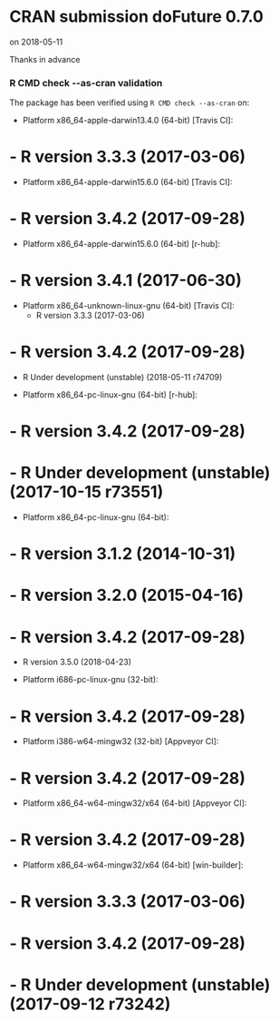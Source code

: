# CRAN submission doFuture 0.7.0

on 2018-05-11

Thanks in advance


### R CMD check --as-cran validation

The package has been verified using `R CMD check --as-cran` on:

* Platform x86_64-apple-darwin13.4.0 (64-bit) [Travis CI]:
#  - R version 3.3.3 (2017-03-06)

* Platform x86_64-apple-darwin15.6.0 (64-bit) [Travis CI]:
#  - R version 3.4.2 (2017-09-28)

* Platform x86_64-apple-darwin15.6.0 (64-bit) [r-hub]:
#  - R version 3.4.1 (2017-06-30)

* Platform x86_64-unknown-linux-gnu (64-bit) [Travis CI]:
  - R version 3.3.3 (2017-03-06)
#  - R version 3.4.2 (2017-09-28)
  - R Under development (unstable) (2018-05-11 r74709)

* Platform x86_64-pc-linux-gnu (64-bit) [r-hub]:
#  - R version 3.4.2 (2017-09-28)
#  - R Under development (unstable) (2017-10-15 r73551)

* Platform x86_64-pc-linux-gnu (64-bit):
#  - R version 3.1.2 (2014-10-31)
#  - R version 3.2.0 (2015-04-16)
#  - R version 3.4.2 (2017-09-28)
  - R version 3.5.0 (2018-04-23)

* Platform i686-pc-linux-gnu (32-bit):
#  - R version 3.4.2 (2017-09-28)

* Platform i386-w64-mingw32 (32-bit) [Appveyor CI]:
#  - R version 3.4.2 (2017-09-28)

* Platform x86_64-w64-mingw32/x64 (64-bit) [Appveyor CI]:
#  - R version 3.4.2 (2017-09-28)

* Platform x86_64-w64-mingw32/x64 (64-bit) [win-builder]:
#  - R version 3.3.3 (2017-03-06)
#  - R version 3.4.2 (2017-09-28)
#  - R Under development (unstable) (2017-09-12 r73242)
